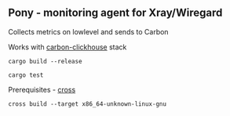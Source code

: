 ## Pony - monitoring agent for Xray/Wiregard

Collects metrics on lowlevel and sends to Carbon 

Works with [carbon-clickhouse](https://github.com/frkn-dev/graphite-clickhouse-tldr) stack

```build
cargo build --release
```

```test
cargo test
```


Prerequisites - [cross](https://github.com/cross-rs/cross)

```crosscompile
cross build --target x86_64-unknown-linux-gnu 
```
